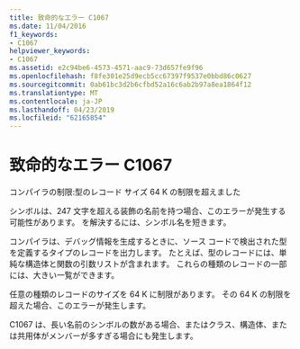 ```yaml
---
title: 致命的なエラー C1067
ms.date: 11/04/2016
f1_keywords:
- C1067
helpviewer_keywords:
- C1067
ms.assetid: e2c94be6-4573-4571-aac9-73d657fe9f96
ms.openlocfilehash: f8fe301e25d9ecb5cc67397f9537e0bbd86c0627
ms.sourcegitcommit: 0ab61bc3d2b6cfbd52a16c6ab2b97a8ea1864f12
ms.translationtype: MT
ms.contentlocale: ja-JP
ms.lasthandoff: 04/23/2019
ms.locfileid: "62165854"
---
```

# <a name="fatal-error-c1067"></a>致命的なエラー C1067

コンパイラの制限:型のレコード サイズ 64 K の制限を超えました

シンボルは、247 文字を超える装飾の名前を持つ場合、このエラーが発生する可能性があります。  を解決するには、シンボル名を短きます。

コンパイラは、デバッグ情報を生成するときに、ソース コードで検出された型を定義するタイプのレコードを出力します。  たとえば、型のレコードには、単純な構造体と関数の引数リストが含まれます。  これらの種類のレコードの一部には、大きい一覧ができます。

任意の種類のレコードのサイズを 64 K に制限があります。  その 64 K の制限を超えた場合、このエラーが発生します。

C1067 は、長い名前のシンボルの数がある場合、またはクラス、構造体、または共用体がメンバーが多すぎる場合にも発生します。